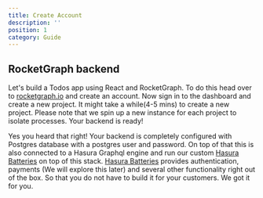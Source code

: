 ```yaml
---
title: Create Account
description: ''
position: 1
category: Guide
---
```


## RocketGraph backend
Let's build a Todos app using React and RocketGraph. To do this head over to [rocketgraph.io](https://rocketgraph.io/) and create an account. Now sign in to the dashboard and create a new project. It might take a while(4-5 mins) to create a new project. Please note that we spin up a new instance for each project to isolate processes. Your backend is ready!

Yes you heard that right! Your backend is completely configured with Postgres database with a postgres user and password. On top of that this is also connected to a Hasura Graphql engine and run our custom [Hasura Batteries](https://github.com/RocketsGraphQL/hasura-batteries) on top of this stack. [Hasura Batteries](https://github.com/RocketsGraphQL/hasura-batteries) provides authentication, payments (We will explore this later) and several other functionality right out of the box. So that you do not have to build it for your customers. We got it for you.